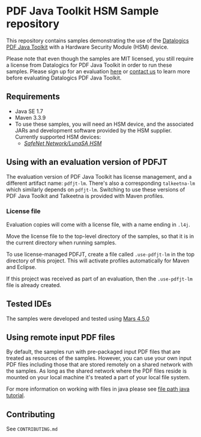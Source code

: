 # PDF Java Toolkit HSM Sample repository

This repository contains samples demonstrating the use of the [Datalogics PDF Java Toolkit](http://www.datalogics.com/products/pdf/pdfjavatoolkit/) with a Hardware Security Module (HSM) device.

Please note that even though the samples are MIT licensed, you still require
a license from Datalogics for PDF Java Toolkit in order to run these samples. Please
sign up for an evaluation [here](http://www.datalogics.com/products/pdf/pdfjavatoolkit/eval/)
or [contact us](http://www.datalogics.com/company/contact-us/) to learn more before
evaluating Datalogics PDF Java Toolkit.


## Requirements

* Java SE 1.7
* Maven 3.3.9
* To use these samples, you will need an HSM device, and the associated JARs and development software provided by the HSM supplier. Currently supported HSM devices:
  * [_SafeNet Network/LunaSA HSM_](http://www.safenet-inc.com/data-encryption/hardware-security-modules-hsms/luna-hsms-key-management/luna-sa-network-hsm/)

## Using with an evaluation version of PDFJT

The evaluation version of PDF Java Toolkit has license management, and a different artifact name: ``pdfjt-lm``. There's also a corresponding ``talkeetna-lm`` which similarly depends on ``pdfjt-lm``. Switching to use these versions of PDF Java Toolkit and Talkeetna is provided with Maven profiles.

### License file

Evaluation copies will come with a license file, with a name ending in ``.l4j``.

Move the license file to the top-level directory of the samples, so that it is in the current directory when running samples.

To use license-managed PDFJT, create a file called ``.use-pdfjt-lm`` in the top directory of this project. This will activate profiles automatically for Maven and Eclipse.

If this project was received as part of an evaluation, then the ``.use-pdfjt-lm`` file is already created.

## Tested IDEs

The samples were developed and tested using [Mars 4.5.0](https://eclipse.org/mars/)

## Using remote input PDF files

By default, the samples run with pre-packaged input PDF files that are treated as resources of the samples. However, you can use your own input PDF files including those that are stored remotely on a shared network with the samples. As long as the shared network where the PDF files reside is mounted on your local machine it's treated a part of your local file system.

For more information on working with files in java please see [file path java tutorial](http://www.java2s.com/Tutorial/Java/0180__File/UniversalNamingConvention.htm).

## Contributing

See ``CONTRIBUTING.md``
